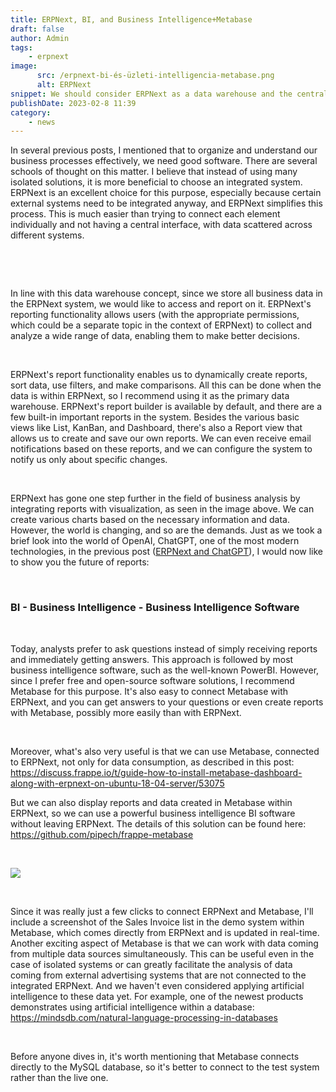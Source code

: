 ```yaml
---
title: ERPNext, BI, and Business Intelligence+Metabase
draft: false
author: Admin
tags:
    - erpnext
image:
      src: /erpnext-bi-és-üzleti-intelligencia-metabase.png
      alt: ERPNext
snippet: We should consider ERPNext as a data warehouse and the central storage unit for all important business data.
publishDate: 2023-02-8 11:39
category:
    - news
---
```


<p>In several previous posts, I mentioned that to organize and understand our business processes effectively, we need good software. There are several schools of thought on this matter. I believe that instead of using many isolated solutions, it is more beneficial to choose an integrated system. ERPNext is an excellent choice for this purpose, especially because certain external systems need to be integrated anyway, and ERPNext simplifies this process. This is much easier than trying to connect each element individually and not having a central interface, with data scattered across different systems.</p><p><br></p><p><br></p><p>In line with this data warehouse concept, since we store all business data in the ERPNext system, we would like to access and report on it. ERPNext's reporting functionality allows users (with the appropriate permissions, which could be a separate topic in the context of ERPNext) to collect and analyze a wide range of data, enabling them to make better decisions.</p><p><br></p><p>ERPNext's report functionality enables us to dynamically create reports, sort data, use filters, and make comparisons. All this can be done when the data is within ERPNext, so I recommend using it as the primary data warehouse. ERPNext's report builder is available by default, and there are a few built-in important reports in the system. Besides the various basic views like List, KanBan, and Dashboard, there's also a Report view that allows us to create and save our own reports. We can even receive email notifications based on these reports, and we can configure the system to notify us only about specific changes.</p><p><br></p><p>ERPNext has gone one step further in the field of business analysis by integrating reports with visualization, as seen in the image above. We can create various charts based on the necessary information and data. However, the world is changing, and so are the demands. Just as we took a brief look into the world of OpenAI, ChatGPT, one of the most modern technologies, in the previous post (<a href="https://www.monolithon.com/blog/hirek/erpnext-%C3%A9s-a-chatgpt" rel="noopener noreferrer">ERPNext and ChatGPT</a>), I would now like to show you the future of reports:</p><p><br></p><h3>BI - Business Intelligence - Business Intelligence Software</h3><p><br></p><p>Today, analysts prefer to ask questions instead of simply receiving reports and immediately getting answers. This approach is followed by most business intelligence software, such as the well-known PowerBI. However, since I prefer free and open-source software solutions, I recommend Metabase for this purpose. It's also easy to connect Metabase with ERPNext, and you can get answers to your questions or even create reports with Metabase, possibly more easily than with ERPNext.</p><p><br></p><p>Moreover, what's also very useful is that we can use Metabase, connected to ERPNext, not only for data consumption, as described in this post: <a href="https://discuss.frappe.io/t/guide-how-to-install-metabase-dashboard-along-with-erpnext-on-ubuntu-18-04-server/53075" rel="noopener noreferrer">https://discuss.frappe.io/t/guide-how-to-install-metabase-dashboard-along-with-erpnext-on-ubuntu-18-04-server/53075</a></p><p>But we can also display reports and data created in Metabase within ERPNext, so we can use a powerful business intelligence BI software without leaving ERPNext. The details of this solution can be found here: <a href="https://github.com/pipech/frappe-metabase" rel="noopener noreferrer">https://github.com/pipech/frappe-metabase</a></p><p><br></p><p><img src="/jF7FETk.jpg"></p><p><br></p><p>Since it was really just a few clicks to connect ERPNext and Metabase, I'll include a screenshot of the Sales Invoice list in the demo system within Metabase, which comes directly from ERPNext and is updated in real-time. Another exciting aspect of Metabase is that we can work with data coming from multiple data sources simultaneously. This can be useful even in the case of isolated systems or can greatly facilitate the analysis of data coming from external advertising systems that are not connected to the integrated ERPNext. And we haven't even considered applying artificial intelligence to these data yet. For example, one of the newest products demonstrates using artificial intelligence within a database: <a href="https://mindsdb.com/natural-language-processing-in-databases" rel="noopener noreferrer">https://mindsdb.com/natural-language-processing-in-databases</a></p><p><br></p><p>Before anyone dives in, it's worth mentioning that Metabase connects directly to the MySQL database, so it's better to connect to the test system rather than the live one.</p><p><br></p>



